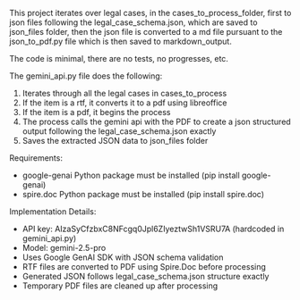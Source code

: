 This project iterates over legal cases, in the cases_to_process_folder, first to json files following the legal_case_schema.json, which are saved to json_files folder, then the json file is converted to a md file pursuant to the json_to_pdf.py file which is then saved to markdown_output. 

The code is minimal, there are no tests, no progresses, etc. 

The gemini_api.py file does the following:
1. Iterates through all the legal cases in cases_to_process
2. If the item is a rtf, it converts it to a pdf using libreoffice
3. If the item is a pdf, it begins the process
4. The process calls the gemini api with the PDF to create a json structured output following the legal_case_schema.json exactly
5. Saves the extracted JSON data to json_files folder

Requirements:
- google-genai Python package must be installed (pip install google-genai)
- spire.doc Python package must be installed (pip install spire.doc)

Implementation Details:
- API key: AIzaSyCfzbxC8NFcgq0Jpl6ZIyeztwSh1VSRU7A (hardcoded in gemini_api.py)
- Model: gemini-2.5-pro
- Uses Google GenAI SDK with JSON schema validation
- RTF files are converted to PDF using Spire.Doc before processing
- Generated JSON follows legal_case_schema.json structure exactly
- Temporary PDF files are cleaned up after processing

